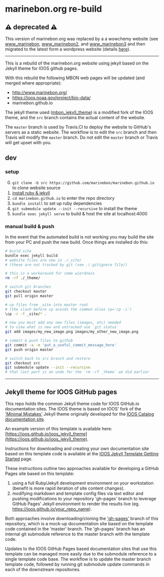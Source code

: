 # marinebon.org re-build

## ⚠️ deprecated ⚠️
This version of marinebon.org was replaced by a a wowchemy website (see [www_marinebon](https://github.com/marinebon/www_marinebon), [www_marinebon2](https://github.com/marinebon/www_marinebon2), and [www_marinebon3](https://github.com/marinebon/www_marinebon3]) and then migrated to the latest form a wordpress website (details [here](https://github.com/marinebon/marinebon_wordpress_website)).

--------------------------------------
This is a rebuild of the marinebon.org website using jekyll based on the Jekyll theme for IOOS github pages.

With this rebuild the following MBON web pages will be updated (and merged where appropriate):
* http://www.marinebon.org/
* https://ioos.noaa.gov/project/bio-data/  
* marinebon.github.io

The jekyll theme used ([mbon_jekyll_theme](https://github.com/marinebon/mbon_jekyll_theme)) is a modified fork of the IOOS theme, and the `src` branch contains the actual content of the website.

The `master` branch is used by Travis.CI to deploy the website to GitHub's servers as a static website.
The workflow is to edit the `src` branch and then Travis will modify the `master` branch.
Do not edit the `master` branch or Travis will get upset with you.

## dev
### setup
0. `git clone -b src https://github.com/marinebon/marinebon.github.io` to clone website source
1. [install ruby & jekyll](https://jekyllrb.com/)
2. `cd marinebon.github.io` to enter the repo directory
3. `bundle install` to set up ruby dependencies
4. `git submodule update --init --recursive` to install the theme
5. `bundle exec jekyll serve` to build & host the site at localhost:4000

### manual build & push
In the event that the automated build is not working you may build the site from your PC and push the new build.
Once things are installed do this:

```bash
# build site
bundle exec jekyll build
# website files are now in ./_site/
# (these are not tracked by git (see ./.gitignore file))

# this is a workaround for some wierdness
rm -rf ./_theme/

# switch git branches
git checkout master
git pull origin master

# cp files from _site into master root 
# (the slash before cp avoids the common alias cp='cp -i')
\cp -r -f _site/* .

# now you must add any new files (images, etc) needed
# to view what is new and untracked use `git status`
git add images/my_new_image.png images/my_other_new_image.png

# commit & push files to github
git commit -a -m 'put_a_useful_commit_message_here'
git push origin master

# switch back to src branch and restore
git checkout src
git submodule update --init --recursive
# that last part is an undo for the `rm -rf _theme` we did earlier
```

------------------------------------------------------------

## Jekyll theme for IOOS GitHub pages

This repo holds the common Jekyll theme code for IOOS GitHub.io documentation sites.  The IOOS theme is based on IOOS'
fork of the ['Minimal Mistakes'](https://github.com/mmistakes/minimal-mistakes)
Jekyll theme originally developed for the [IOOS Catalog documentation site](https://ioos.github.io/catalog/).

An example version of this template is available here: [https://ioos.github.io/ioos_jekyll_theme](https://ioos.github.io/ioos_jekyll_theme).

Instructions for downloading and creating your own documentation site based on this template code is available at the
[IOOS Jekyll Template Getting Started](https://ioos.github.io/ioos_jekyll_theme/pages/readme/) page.

These instructions outline two approaches available for developing a GitHub Pages site based on this template:

1. using a full Ruby/Jekyll development environment on your workstation (benefit is more rapid iteration of site content
  changes).
2. modifying markdown and template config files via text editor and pushing modifications to your repository 'gh-pages'
  branch to leverage GitHub Pages' Jekyll environment to render the results live (eg. https://ioos.github.io/your_repo_name).

Both approaches involve downloading/cloning the ['gh-pages'](https://github.com/ioos/ioos_jekyll_theme/tree/gh-pages)
branch of this repository, which is a mock-up documentation site based on the template code contained in the 'master' branch.
The 'gh-pages' branch has an internal git submodule reference to the master branch with the template code.

Updates to the IOOS GitHub Pages based documentation sites that use this template can be managed more easily due to the
submodule reference to a single template code base.  The workflow is to update the master branch template code,
followed by running git submodule update commands in each of the downstream repositories.
